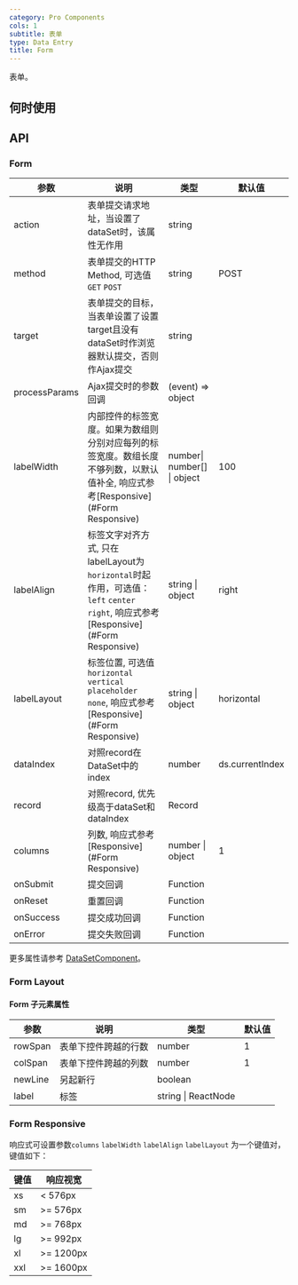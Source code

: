 ```yaml
---
category: Pro Components
cols: 1
subtitle: 表单
type: Data Entry
title: Form
---
```


表单。

## 何时使用



## API

### Form

| 参数      | 说明                                     | 类型        |默认值 |
|-----------|------------------------------------------|------------|--------|
| action | 表单提交请求地址，当设置了dataSet时，该属性无作用 | string    |     |
| method | 表单提交的HTTP Method, 可选值 `GET` `POST` | string  | POST |
| target | 表单提交的目标，当表单设置了设置target且没有dataSet时作浏览器默认提交，否则作Ajax提交 | string |   |
| processParams | Ajax提交时的参数回调 | (event) => object |   |
| labelWidth | 内部控件的标签宽度。如果为数组则分别对应每列的标签宽度。数组长度不够列数，以默认值补全, 响应式参考[Responsive](#Form Responsive) | number\| number[] \| object | 100 |
| labelAlign | 标签文字对齐方式, 只在labelLayout为`horizontal`时起作用，可选值： `left` `center` `right`, 响应式参考[Responsive](#Form Responsive) | string \| object |  right  |
| labelLayout | 标签位置, 可选值 `horizontal` `vertical` `placeholder` `none`, 响应式参考[Responsive](#Form Responsive) | string \| object |  horizontal |
| dataIndex | 对照record在DataSet中的index | number | ds.currentIndex |
| record | 对照record, 优先级高于dataSet和dataIndex | Record |  |
| columns | 列数, 响应式参考[Responsive](#Form Responsive) | number \| object |  1 |
| onSubmit | 提交回调 | Function  |  |
| onReset | 重置回调 | Function  |  |
| onSuccess | 提交成功回调 | Function  |  |
| onError | 提交失败回调 | Function  |  |

更多属性请参考 [DataSetComponent](/components-pro/core/#DataSetComponent)。

### Form Layout

#### Form 子元素属性

| 参数      | 说明                                     | 类型        |默认值 |
|-----------|------------------------------------------|------------|--------|
| rowSpan | 表单下控件跨越的行数 | number    |  1   |
| colSpan | 表单下控件跨越的列数 | number    |  1   |
| newLine | 另起新行 | boolean    |     |
| label | 标签 | string \| ReactNode    |     |

### Form Responsive

响应式可设置参数`columns` `labelWidth` `labelAlign` `labelLayout` 为一个键值对，键值如下：

| 键值      | 响应视宽                                     |
|-----------|------------------------------------------|
| xs  |  < 576px | 
| sm  | >= 576px |
| md  | >= 768px |
| lg  | >= 992px | 
| xl  | >= 1200px | 
| xxl | >= 1600px | 
